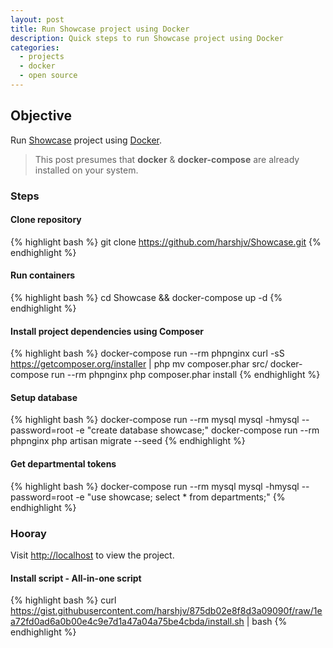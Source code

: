 ```yaml
---
layout: post
title: Run Showcase project using Docker
description: Quick steps to run Showcase project using Docker
categories:
  - projects
  - docker
  - open source
---
```


## Objective

Run [Showcase](https://github.com/harshjv/Showcase "Showcase") project using [Docker](http://www.docker.com "Docker").

> This post presumes that **docker** & **docker-compose** are already installed on your system.

### Steps

#### Clone repository

{% highlight bash %}
git clone https://github.com/harshjv/Showcase.git
{% endhighlight %}


#### Run containers

{% highlight bash %}
cd Showcase && docker-compose up -d
{% endhighlight %}


#### Install project dependencies using Composer

{% highlight bash %}
docker-compose run --rm phpnginx curl -sS https://getcomposer.org/installer | php
mv composer.phar src/
docker-compose run --rm phpnginx php composer.phar install
{% endhighlight %}


#### Setup database

{% highlight bash %}
docker-compose run --rm mysql mysql -hmysql --password=root -e "create database showcase;"
docker-compose run --rm phpnginx php artisan migrate --seed
{% endhighlight %}


#### Get departmental tokens

{% highlight bash %}
docker-compose run --rm mysql mysql -hmysql --password=root -e "use showcase; select * from departments;"
{% endhighlight %}


### Hooray

Visit [http://localhost](http://localhost "http://localhost") to view the project.


#### Install script - All-in-one script

{% highlight bash %}
curl https://gist.githubusercontent.com/harshjv/875db02e8f8d3a09090f/raw/1ea72fd0ad6a0b00e4c9e7d1a47a04a75be4cbda/install.sh | bash
{% endhighlight %}
